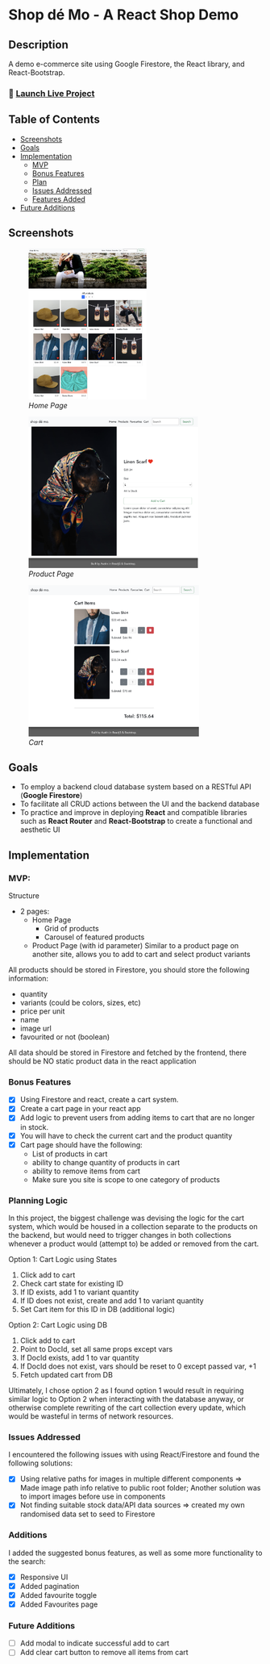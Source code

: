 # Shop dé Mo - A React Shop Demo

## Description

A demo e-commerce site using Google Firestore, the React library, and React-Bootstrap.

### 🚀 [Launch Live Project](https://austnly.github.io/react-shop/)

## Table of Contents

-   [Screenshots](#screenshots)
-   [Goals](#goals)
-   [Implementation](#implementation)
    -   [MVP](#mvp)
    -   [Bonus Features](#bonus-features)
    -   [Plan](#planning-logic)
    -   [Issues Addressed](#issues-addressed)
    -   [Features Added](#additions)
-   [Future Additions](#future-additions)

## Screenshots

<figure>
<img src="./screenshots/home.png" height="300px" alt="Home Page" />
<figcaption><i>Home Page</i></figcaption>
</figure>

<figure>
<img src="./screenshots/product.png" height="300px" alt="Product Page" />
<figcaption><i>Product Page</i></figcaption>
</figure>

<figure>
<img src="./screenshots/cart.png" height="300px" alt="Cart Page" />
<figcaption><i>Cart</i></figcaption>
</figure>

## Goals

-   To employ a backend cloud database system based on a RESTful API (**Google Firestore**)
-   To facilitate all CRUD actions between the UI and the backend database
-   To practice and improve in deploying **React** and compatible libraries such as **React Router** and **React-Bootstrap** to create a functional and aesthetic UI

## Implementation

### MVP:

Structure

-   2 pages:
    -   Home Page
        -   Grid of products
        -   Carousel of featured products
    -   Product Page (with id parameter) Similar to a product page on another site, allows you to add to cart and select product variants

All products should be stored in Firestore, you should store the following information:

-   quantity
-   variants (could be colors, sizes, etc)
-   price per unit
-   name
-   image url
-   favourited or not (boolean)

All data should be stored in Firestore and fetched by the frontend, there should be NO static product data in the react application

### Bonus Features

-   [x] Using Firestore and react, create a cart system.
-   [x] Create a cart page in your react app
-   [x] Add logic to prevent users from adding items to cart that are no longer in stock.
-   [x] You will have to check the current cart and the product quantity
-   [x] Cart page should have the following:
    -   List of products in cart
    -   ability to change quantity of products in cart
    -   ability to remove items from cart
    -   Make sure you site is scope to one category of products

### Planning Logic

In this project, the biggest challenge was devising the logic for the cart system, which would be housed in a collection separate to the products on the backend, but would need to trigger changes in both collections whenever a product would (attempt to) be added or removed from the cart.

Option 1: Cart Logic using States

1. Click add to cart
1. Check cart state for existing ID
1. If ID exists, add 1 to variant quantity
1. If ID does not exist, create and add 1 to variant quantity
1. Set Cart item for this ID in DB (additional logic)

Option 2: Cart Logic using DB

1. Click add to cart
1. Point to DocId, set all same props except vars
1. If DocId exists, add 1 to var quantity
1. If DocId does not exist, vars should be reset to 0 except passed var, +1
1. Fetch updated cart from DB

Ultimately, I chose option 2 as I found option 1 would result in requiring similar logic to Option 2 when interacting with the database anyway, or otherwise complete rewriting of the cart collection every update, which would be wasteful in terms of network resources.

### Issues Addressed

I encountered the following issues with using React/Firestore and found the following solutions:

-   [x] Using relative paths for images in multiple different components => Made image path info relative to public root folder; Another solution was to import images before use in components
-   [x] Not finding suitable stock data/API data sources => created my own randomised data set to seed to Firestore

### Additions

I added the suggested bonus features, as well as some more functionality to the search:

-   [x] Responsive UI
-   [x] Added pagination
-   [x] Added favourite toggle
-   [x] Added Favourites page

### Future Additions

-   [ ] Add modal to indicate successful add to cart
-   [ ] Add clear cart button to remove all items from cart

